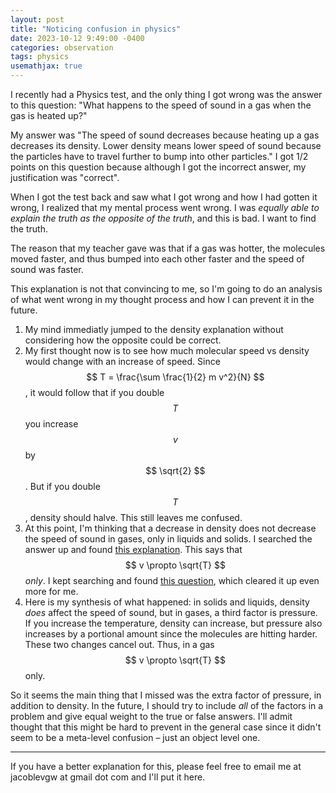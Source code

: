 ```yaml
---
layout: post
title: "Noticing confusion in physics"
date: 2023-10-12 9:49:00 -0400
categories: observation
tags: physics
usemathjax: true
---
```


I recently had a Physics test, and the only thing I got wrong was the answer to this question: "What happens to the speed of sound in a gas when the gas is heated up?"

My answer was "The speed of sound decreases because heating up a gas decreases its density. Lower density means lower speed of sound because the particles have to travel further to bump into other particles." I got 1/2 points on this question because although I got the incorrect answer, my justification was "correct". 

When I got the test back and saw what I got wrong and how I had gotten it wrong, I realized that my mental process went wrong. I was *equally able to explain the truth as the opposite of the truth*, and this is bad. I want to find the truth.

The reason that my teacher gave was that if a gas was hotter, the molecules moved faster, and thus bumped into each other faster and the speed of sound was faster.

This explanation is not that convincing to me, so I'm going to do an analysis of what went wrong in my thought process and how I can prevent it in the future.

1. My mind immediatly jumped to the density explanation without considering how the opposite could be correct.
2. My first thought now is to see how much molecular speed vs density would change with an increase of speed. Since $$ T = \frac{\sum \frac{1}{2} m v^2}{N} $$, it would follow that if you double $$ T $$ you increase $$ v $$ by $$ \sqrt{2} $$. But if you double $$ T $$, density should halve. This still leaves me confused.
3. At this point, I'm thinking that a decrease in density does not decrease the speed of sound in gases, only in liquids and solids. I searched the answer up and found [this explanation](https://physics.stackexchange.com/questions/177997/how-can-the-speed-of-sound-increase-with-an-increase-in-temperature). This says that $$ v \propto \sqrt{T} $$ *only*. I kept searching and found [this question](https://physics.stackexchange.com/questions/555687/why-does-the-speed-of-sound-decrease-with-increase-in-density), which cleared it up even more for me.
4. Here is my synthesis of what happened: in solids and liquids, density *does* affect the speed of sound, but in gases, a third factor is pressure. If you increase the temperature, density can increase, but pressure also increases by a portional amount since the molecules are hitting harder. These two changes cancel out. Thus, in a gas $$ v \propto \sqrt{T} $$ only.

So it seems the main thing that I missed was the extra factor of pressure, in addition to density. In the future, I should try to include *all* of the factors in a problem and give equal weight to the true or false answers. I'll admit thought that this might be hard to prevent in the general case since it didn't seem to be a meta-level confusion – just an object level one.

--- 

If you have a better explanation for this, please feel free to email me at jacoblevgw at gmail dot com and I'll put it here.